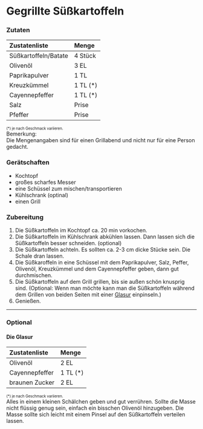 # Gegrillte Süßkartoffeln

### Zutaten

| Zustatenliste                                  | Menge      |
|:-----------------------------------------------|:-----------|
| Süßkartoffeln/Batate                           | 4 Stück    |
| Olivenöl                                       | 3 EL       |
| Paprikapulver                                  | 1 TL       |
| Kreuzkümmel                                    | 1 TL (*)   |
| Cayennepfeffer                                 | 1 TL (*)   |
| Salz                                           | Prise      |
| Pfeffer                                        | Prise      |
<sub><sup>(*) je nach Geschmack variieren.</sup></sub>
<br>
Bemerkung:<br>
Die Mengenangaben sind für einen Grillabend und nicht nur für eine Person gedacht.

### Gerätschaften

* Kochtopf
* großes scharfes Messer
* eine Schüssel zum mischen/transportieren
* Kühlschrank (optinal)
* einen Grill

### Zubereitung

1. Die Süßkartoffeln im Kochtopf ca. 20 min vorkochen.
2. Die Süßkartoffeln im Kühlschrank abkühlen lassen. Dann lassen sich die Süßkartoffeln besser schneiden. (optional)
3. Die Süßkartoffeln achteln. Es sollten ca. 2-3 cm dicke Stücke sein. Die Schale dran lassen.
4. Die Süßkaroffeln in eine Schüssel mit dem Paprikapulver, Salz, Peffer, Olivenöl, Kreuzkümmel und dem Cayennepfeffer geben, dann gut durchmischen.
5. Die Süßkartoffeln auf dem Grill grillen, bis sie außen schön knusprig sind. (Optional: Wenn man möchte kann man die Süßkartoffeln während dem Grillen von beiden Seiten mit einer [Glasur](#die-glasur) einpinseln.)
6. Genießen.

---
### Optional
#### Die Glasur
| Zustatenliste                                  | Menge      |
|:-----------------------------------------------|:-----------|
| Olivenöl                                       | 2 EL       |
| Cayennepfeffer                                 | 1 TL (*)   |
| braunen Zucker                                 | 2 EL       |
<sub><sup>(*) je nach Geschmack variieren.</sup></sub>
<br>
Alles in einem kleinen Schälchen geben und gut verrühren. Sollte die Masse nicht flüssig genug sein, einfach ein bisschen Olivenöl hinzugeben. Die Masse sollte sich leicht mit einem Pinsel auf den Süßkartoffeln verteilen lassen.